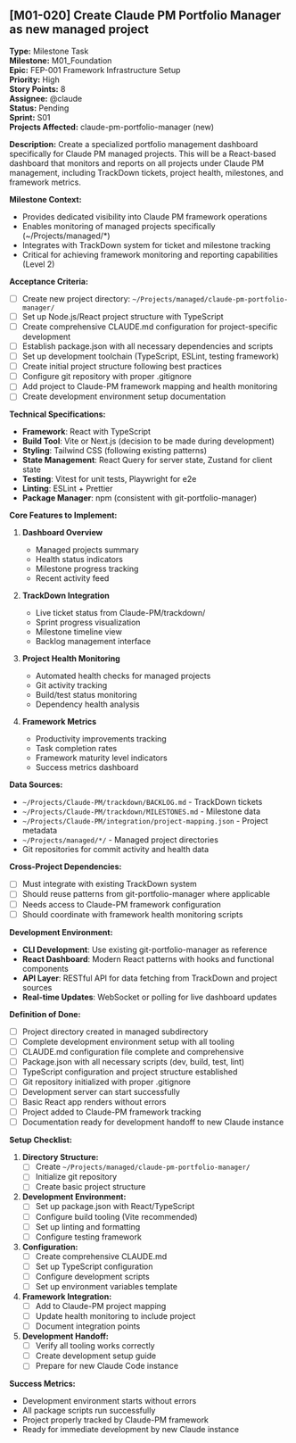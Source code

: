 ## **[M01-020]** Create Claude PM Portfolio Manager as new managed project

**Type:** Milestone Task  
**Milestone:** M01_Foundation  
**Epic:** FEP-001 Framework Infrastructure Setup  
**Priority:** High  
**Story Points:** 8  
**Assignee:** @claude  
**Status:** Pending  
**Sprint:** S01  
**Projects Affected:** claude-pm-portfolio-manager (new)

**Description:**
Create a specialized portfolio management dashboard specifically for Claude PM managed projects. This will be a React-based dashboard that monitors and reports on all projects under Claude PM management, including TrackDown tickets, project health, milestones, and framework metrics.

**Milestone Context:**
- Provides dedicated visibility into Claude PM framework operations
- Enables monitoring of managed projects specifically (~/Projects/managed/*)
- Integrates with TrackDown system for ticket and milestone tracking
- Critical for achieving framework monitoring and reporting capabilities (Level 2)

**Acceptance Criteria:**
- [ ] Create new project directory: `~/Projects/managed/claude-pm-portfolio-manager/`
- [ ] Set up Node.js/React project structure with TypeScript
- [ ] Create comprehensive CLAUDE.md configuration for project-specific development
- [ ] Establish package.json with all necessary dependencies and scripts
- [ ] Set up development toolchain (TypeScript, ESLint, testing framework)
- [ ] Create initial project structure following best practices
- [ ] Configure git repository with proper .gitignore
- [ ] Add project to Claude-PM framework mapping and health monitoring
- [ ] Create development environment setup documentation

**Technical Specifications:**
- **Framework**: React with TypeScript
- **Build Tool**: Vite or Next.js (decision to be made during development)
- **Styling**: Tailwind CSS (following existing patterns)
- **State Management**: React Query for server state, Zustand for client state
- **Testing**: Vitest for unit tests, Playwright for e2e
- **Linting**: ESLint + Prettier
- **Package Manager**: npm (consistent with git-portfolio-manager)

**Core Features to Implement:**
1. **Dashboard Overview**
   - Managed projects summary
   - Health status indicators
   - Milestone progress tracking
   - Recent activity feed

2. **TrackDown Integration**
   - Live ticket status from Claude-PM/trackdown/
   - Sprint progress visualization
   - Milestone timeline view
   - Backlog management interface

3. **Project Health Monitoring**
   - Automated health checks for managed projects
   - Git activity tracking
   - Build/test status monitoring
   - Dependency health analysis

4. **Framework Metrics**
   - Productivity improvements tracking
   - Task completion rates
   - Framework maturity level indicators
   - Success metrics dashboard

**Data Sources:**
- `~/Projects/Claude-PM/trackdown/BACKLOG.md` - TrackDown tickets
- `~/Projects/Claude-PM/trackdown/MILESTONES.md` - Milestone data
- `~/Projects/Claude-PM/integration/project-mapping.json` - Project metadata
- `~/Projects/managed/*/` - Managed project directories
- Git repositories for commit activity and health data

**Cross-Project Dependencies:**
- [ ] Must integrate with existing TrackDown system
- [ ] Should reuse patterns from git-portfolio-manager where applicable
- [ ] Needs access to Claude-PM framework configuration
- [ ] Should coordinate with framework health monitoring scripts

**Development Environment:**
- **CLI Development**: Use existing git-portfolio-manager as reference
- **React Dashboard**: Modern React patterns with hooks and functional components
- **API Layer**: RESTful API for data fetching from TrackDown and project sources
- **Real-time Updates**: WebSocket or polling for live dashboard updates

**Definition of Done:**
- [ ] Project directory created in managed subdirectory
- [ ] Complete development environment setup with all tooling
- [ ] CLAUDE.md configuration file complete and comprehensive
- [ ] Package.json with all necessary scripts (dev, build, test, lint)
- [ ] TypeScript configuration and project structure established
- [ ] Git repository initialized with proper .gitignore
- [ ] Development server can start successfully
- [ ] Basic React app renders without errors
- [ ] Project added to Claude-PM framework tracking
- [ ] Documentation ready for development handoff to new Claude instance

**Setup Checklist:**
1. **Directory Structure:**
   - [ ] Create `~/Projects/managed/claude-pm-portfolio-manager/`
   - [ ] Initialize git repository
   - [ ] Create basic project structure

2. **Development Environment:**
   - [ ] Set up package.json with React/TypeScript
   - [ ] Configure build tooling (Vite recommended)
   - [ ] Set up linting and formatting
   - [ ] Configure testing framework

3. **Configuration:**
   - [ ] Create comprehensive CLAUDE.md
   - [ ] Set up TypeScript configuration
   - [ ] Configure development scripts
   - [ ] Set up environment variables template

4. **Framework Integration:**
   - [ ] Add to Claude-PM project mapping
   - [ ] Update health monitoring to include project
   - [ ] Document integration points

5. **Development Handoff:**
   - [ ] Verify all tooling works correctly
   - [ ] Create development setup guide
   - [ ] Prepare for new Claude Code instance

**Success Metrics:**
- Development environment starts without errors
- All package scripts run successfully
- Project properly tracked by Claude-PM framework
- Ready for immediate development by new Claude instance